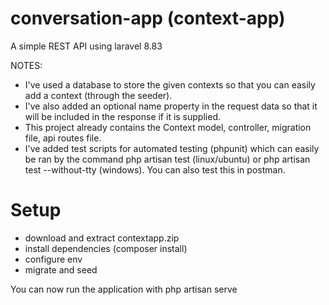 # conversation-app (context-app)

A simple REST API using laravel 8.83

NOTES:
- I've used a database to store the given contexts so that you can easily add a context (through the seeder).
- I've also added an optional name property in the request data so that it will be included in the response if it is supplied.
- This project already contains the Context model, controller, migration file, api routes file.
- I've added test scripts for automated testing (phpunit) which can easily be ran by the command php artisan test (linux/ubuntu) or php artisan test --without-tty (windows). You can also test this in postman.

# Setup
- download and extract contextapp.zip
- install dependencies (composer install)
- configure env
- migrate and seed

You can now run the application with php artisan serve
